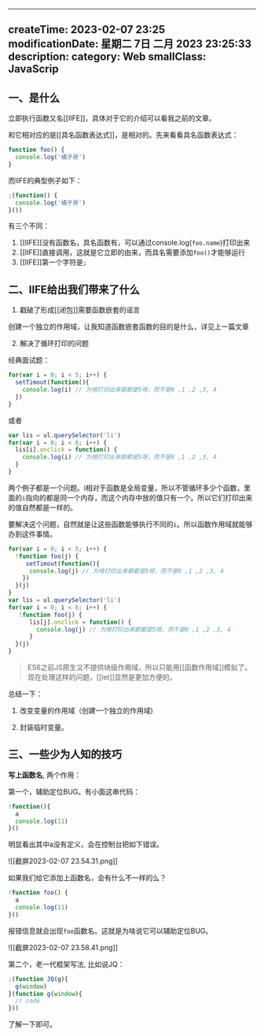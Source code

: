 
---
createTime: 2023-02-07 23:25  
modificationDate: 星期二 7日 二月 2023 23:25:33
description: 
category: Web
smallClass: JavaScrip
---

## 一、是什么
立即执行函数又名[[IIFE]]，具体对于它的介绍可以看我之前的文章。

和它相对应的是[[具名函数表达式]]，是相对的。先来看看具名函数表达式：

```js
function foo() {
  console.log('橘子哥')
}
```

而IIFE的典型例子如下：

```js
;(function() {
  console.log('橘子哥')
}())
```

有三个不同：
1. [[IIFE]]没有函数名，具名函数有，可以通过console.log(`foo.name`)打印出来
2.  [[IIFE]]直接调用，这就是它立即的由来，而具名需要添加`foo()`才能够运行
3. [[IIFE]]第一个字符是`;`

## 二、IIFE给出我们带来了什么

1. 戳破了形成[[闭包]]需要函数嵌套的谣言

 创建一个独立的作用域，让我知道函数嵌套函数的目的是什么，详见上一篇文章

2. 解决了循环打印的问题

经典面试题：

```js
for(var i = 0; i < 5; i++) {
  setTimout(function(){
    console.log(i) // 为啥打印出来额都是5呀，而不是0 ,1 ,2 ,3, 4
  })
}
```

或者

```js
var lis = ul.querySelector('li') 
for(var i = 0; i < 6; i++) { 
  lis[i].onclick = function() {
    console.log(i) // 为啥打印出来额都是5呀，而不是0 ,1 ,2 ,3, 4
  }
}

```

两个例子都是一个问题。i相对于函数是全局变量，所以不管循环多少个函数，里面的`i`指向的都是同一个内存，而这个内存中放的值只有一个。所以它们打印出来的值自然都是一样的。

要解决这个问题，自然就是让这些函数能够执行不同的`i`。所以函数作用域就能够办到这件事情。

```js
for(var i = 0; i < 5; i++) {
  !function foo(j) {
     setTimout(function(){
      console.log(j) // 为啥打印出来额都是5呀，而不是0 ,1 ,2 ,3, 4
    })
  }(j)
}
var lis = ul.querySelector('li') 
for(var i = 0; i < 6; i++) { 
   !function foo(j) {
	  lis[j].onclick = function() {
	    console.log(j) // 为啥打印出来额都是5呀，而不是0 ,1 ,2 ,3, 4
	  }
  }(j)
}
```

> ES6之前JS原生又不提供块级作用域，所以只能用[[函数作用域]]模拟了。现在处理这样的问题，[[let]]显然是更加方便的。

总结一下：

1. 改变变量的作用域（创建一个独立的作用域)

2. 封装临时变量。

## 三、一些少为人知的技巧

**写上函数名**, 两个作用：

第一个，辅助定位BUG。有小面这串代码：

```js
!function(){
  a
  console.log(11)
}()
```

明显看出其中a没有定义，会在控制台把如下错误。

![[截屏2023-02-07 23.54.31.png]]

如果我们给它添加上函数名，会有什么不一样的么？

```js
!function foo() {
  a
  console.log(11)
}()
```

报错信息就会出现`foo`函数名。这就是为啥说它可以辅助定位BUG。

![[截屏2023-02-07 23.58.41.png]]


第二个，老一代框架写法, 比如说JQ：

```js
;(function JQ(g){
  g(window)
}(function g(window){
  // code
}))
```

了解一下即可。